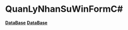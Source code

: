 # QuanLyNhanSuWinFormC#
 <a href = "https://github.com/Taiphan123/QuanLyNhanSuWinForm/blob/master/Database/script.sql"><b>DataBase</b></a>
  <a href = "https://github.com/Taiphan123/QuanLyNhanSuWinForm/blob/master/Database/script.sql"><b>DataBase</b></a>
